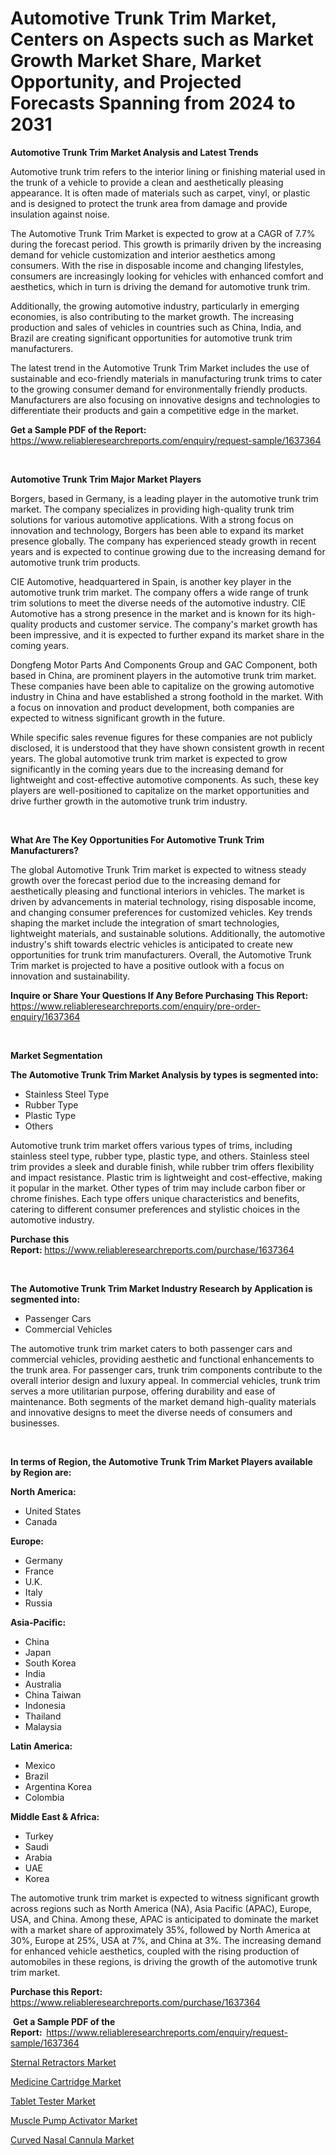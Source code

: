 <p><h1>Automotive Trunk Trim Market, Centers on Aspects such as Market Growth Market Share, Market Opportunity, and Projected Forecasts Spanning from 2024 to 2031</h1></p><p><strong>Automotive Trunk Trim Market Analysis and Latest Trends</strong></p>
<p><p>Automotive trunk trim refers to the interior lining or finishing material used in the trunk of a vehicle to provide a clean and aesthetically pleasing appearance. It is often made of materials such as carpet, vinyl, or plastic and is designed to protect the trunk area from damage and provide insulation against noise.</p><p>The Automotive Trunk Trim Market is expected to grow at a CAGR of 7.7% during the forecast period. This growth is primarily driven by the increasing demand for vehicle customization and interior aesthetics among consumers. With the rise in disposable income and changing lifestyles, consumers are increasingly looking for vehicles with enhanced comfort and aesthetics, which in turn is driving the demand for automotive trunk trim.</p><p>Additionally, the growing automotive industry, particularly in emerging economies, is also contributing to the market growth. The increasing production and sales of vehicles in countries such as China, India, and Brazil are creating significant opportunities for automotive trunk trim manufacturers.</p><p>The latest trend in the Automotive Trunk Trim Market includes the use of sustainable and eco-friendly materials in manufacturing trunk trims to cater to the growing consumer demand for environmentally friendly products. Manufacturers are also focusing on innovative designs and technologies to differentiate their products and gain a competitive edge in the market.</p></p>
<p><strong>Get a Sample PDF of the Report:&nbsp;</strong> <a href="https://www.reliableresearchreports.com/enquiry/request-sample/1637364">https://www.reliableresearchreports.com/enquiry/request-sample/1637364</a></p>
<p>&nbsp;</p>
<p><strong>Automotive Trunk Trim Major Market Players</strong></p>
<p><p>Borgers, based in Germany, is a leading player in the automotive trunk trim market. The company specializes in providing high-quality trunk trim solutions for various automotive applications. With a strong focus on innovation and technology, Borgers has been able to expand its market presence globally. The company has experienced steady growth in recent years and is expected to continue growing due to the increasing demand for automotive trunk trim products.</p><p>CIE Automotive, headquartered in Spain, is another key player in the automotive trunk trim market. The company offers a wide range of trunk trim solutions to meet the diverse needs of the automotive industry. CIE Automotive has a strong presence in the market and is known for its high-quality products and customer service. The company's market growth has been impressive, and it is expected to further expand its market share in the coming years.</p><p>Dongfeng Motor Parts And Components Group and GAC Component, both based in China, are prominent players in the automotive trunk trim market. These companies have been able to capitalize on the growing automotive industry in China and have established a strong foothold in the market. With a focus on innovation and product development, both companies are expected to witness significant growth in the future.</p><p>While specific sales revenue figures for these companies are not publicly disclosed, it is understood that they have shown consistent growth in recent years. The global automotive trunk trim market is expected to grow significantly in the coming years due to the increasing demand for lightweight and cost-effective automotive components. As such, these key players are well-positioned to capitalize on the market opportunities and drive further growth in the automotive trunk trim industry.</p></p>
<p>&nbsp;</p>
<p><strong>What Are The Key Opportunities For Automotive Trunk Trim Manufacturers?</strong></p>
<p><p>The global Automotive Trunk Trim market is expected to witness steady growth over the forecast period due to the increasing demand for aesthetically pleasing and functional interiors in vehicles. The market is driven by advancements in material technology, rising disposable income, and changing consumer preferences for customized vehicles. Key trends shaping the market include the integration of smart technologies, lightweight materials, and sustainable solutions. Additionally, the automotive industry's shift towards electric vehicles is anticipated to create new opportunities for trunk trim manufacturers. Overall, the Automotive Trunk Trim market is projected to have a positive outlook with a focus on innovation and sustainability.</p></p>
<p><strong>Inquire or Share Your Questions If Any Before Purchasing This Report:</strong> <a href="https://www.reliableresearchreports.com/enquiry/pre-order-enquiry/1637364">https://www.reliableresearchreports.com/enquiry/pre-order-enquiry/1637364</a></p>
<p>&nbsp;</p>
<p><strong>Market Segmentation</strong></p>
<p><strong>The Automotive Trunk Trim Market Analysis by types is segmented into:</strong></p>
<p><ul><li>Stainless Steel Type</li><li>Rubber Type</li><li>Plastic Type</li><li>Others</li></ul></p>
<p><p>Automotive trunk trim market offers various types of trims, including stainless steel type, rubber type, plastic type, and others. Stainless steel trim provides a sleek and durable finish, while rubber trim offers flexibility and impact resistance. Plastic trim is lightweight and cost-effective, making it popular in the market. Other types of trim may include carbon fiber or chrome finishes. Each type offers unique characteristics and benefits, catering to different consumer preferences and stylistic choices in the automotive industry.</p></p>
<p><strong>Purchase this Report:&nbsp;</strong><a href="https://www.reliableresearchreports.com/purchase/1637364">https://www.reliableresearchreports.com/purchase/1637364</a></p>
<p>&nbsp;</p>
<p><strong>The Automotive Trunk Trim Market Industry Research by Application is segmented into:</strong></p>
<p><ul><li>Passenger Cars</li><li>Commercial Vehicles</li></ul></p>
<p><p>The automotive trunk trim market caters to both passenger cars and commercial vehicles, providing aesthetic and functional enhancements to the trunk area. For passenger cars, trunk trim components contribute to the overall interior design and luxury appeal. In commercial vehicles, trunk trim serves a more utilitarian purpose, offering durability and ease of maintenance. Both segments of the market demand high-quality materials and innovative designs to meet the diverse needs of consumers and businesses.</p></p>
<p>&nbsp;</p>
<p><strong>In terms of Region, the Automotive Trunk Trim Market Players available by Region are:</strong></p>
<p>
    <p> <strong> North America: </strong>
        <ul>
            <li>United States</li>
            <li>Canada</li>
        </ul>
        </p> 
    <p> <strong> Europe: </strong>
        <ul>
            <li>Germany</li>
            <li>France</li>
            <li>U.K.</li>
            <li>Italy</li>
            <li>Russia</li>
        </ul>
        </p> 
    <p> <strong> Asia-Pacific: </strong>
        <ul>
            <li>China</li>
            <li>Japan</li>
            <li>South Korea</li>
            <li>India</li>
            <li>Australia</li>
            <li>China Taiwan</li>
            <li>Indonesia</li>
            <li>Thailand</li>
            <li>Malaysia</li>
        </ul>
        </p> 
    <p> <strong> Latin America: </strong>
        <ul>
            <li>Mexico</li>
            <li>Brazil</li>
            <li>Argentina Korea</li>
            <li>Colombia</li>
        </ul>
        </p> 
    <p> <strong> Middle East & Africa: </strong>
        <ul>
            <li>Turkey</li>
            <li>Saudi</li>
            <li>Arabia</li>
            <li>UAE</li>
            <li>Korea</li>
        </ul>
    </p>
    </p>
<p><p>The automotive trunk trim market is expected to witness significant growth across regions such as North America (NA), Asia Pacific (APAC), Europe, USA, and China. Among these, APAC is anticipated to dominate the market with a market share of approximately 35%, followed by North America at 30%, Europe at 25%, USA at 7%, and China at 3%. The increasing demand for enhanced vehicle aesthetics, coupled with the rising production of automobiles in these regions, is driving the growth of the automotive trunk trim market.</p></p>
<p><strong>Purchase this Report: </strong><a href="https://www.reliableresearchreports.com/purchase/1637364">https://www.reliableresearchreports.com/purchase/1637364</a></p>
<p>&nbsp;<strong>Get a Sample PDF of the Report:&nbsp;&nbsp;</strong><a href="https://www.reliableresearchreports.com/enquiry/request-sample/1637364">https://www.reliableresearchreports.com/enquiry/request-sample/1637364</a></p>
<p><strong></strong></p>
<p><p><a href="https://medium.com/@tedbernhard/sternal-retractors-market-furnishes-information-on-market-share-market-trends-and-market-growth-d0125758e43a">Sternal Retractors Market</a></p><p><a href="https://medium.com/p/ca4599aaf90e/edit">Medicine Cartridge Market</a></p><p><a href="https://medium.com/@tedbernhard/tablet-tester-market-trends-and-market-analysis-forecasted-for-period-2024-2031-0fb8951825d2">Tablet Tester Market</a></p><p><a href="https://medium.com/p/b0f2455fa6ef/edit">Muscle Pump Activator Market</a></p><p><a href="https://medium.com/@tedbernhard/curved-nasal-cannula-market-exploring-market-share-market-trends-and-future-growth-259c2316808d">Curved Nasal Cannula Market</a></p></p>